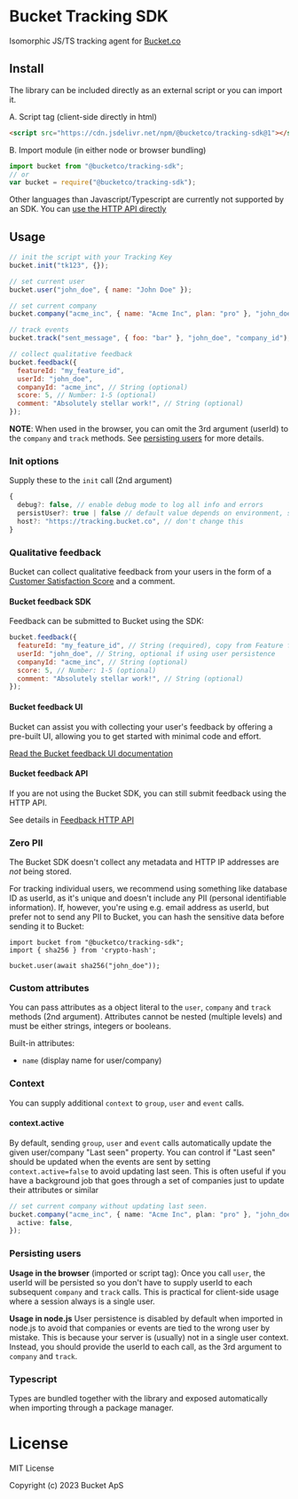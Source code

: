 # Bucket Tracking SDK

Isomorphic JS/TS tracking agent for [Bucket.co](https://bucket.co)

## Install

The library can be included directly as an external script or you can import it.

A. Script tag (client-side directly in html)

```html
<script src="https://cdn.jsdelivr.net/npm/@bucketco/tracking-sdk@1"></script>
```

B. Import module (in either node or browser bundling)

```js
import bucket from "@bucketco/tracking-sdk";
// or
var bucket = require("@bucketco/tracking-sdk");
```

Other languages than Javascript/Typescript are currently not supported by an SDK. You can [use the HTTP API directly](https://docs.bucket.co/reference/http-tracking-api)

## Usage

```js
// init the script with your Tracking Key
bucket.init("tk123", {});

// set current user
bucket.user("john_doe", { name: "John Doe" });

// set current company
bucket.company("acme_inc", { name: "Acme Inc", plan: "pro" }, "john_doe");

// track events
bucket.track("sent_message", { foo: "bar" }, "john_doe", "company_id");

// collect qualitative feedback
bucket.feedback({
  featureId: "my_feature_id",
  userId: "john_doe",
  companyId: "acme_inc", // String (optional)
  score: 5, // Number: 1-5 (optional)
  comment: "Absolutely stellar work!", // String (optional)
});
```

**NOTE**: When used in the browser, you can omit the 3rd argument (userId) to the `company` and `track` methods. See [persisting users](#persisting-users) for more details.

### Init options

Supply these to the `init` call (2nd argument)

```ts
{
  debug?: false, // enable debug mode to log all info and errors
  persistUser?: true | false // default value depends on environment, see below under "persisting users"
  host?: "https://tracking.bucket.co", // don't change this
}
```

### Qualitative feedback

Bucket can collect qualitative feedback from your users in the form of a [Customer Satisfaction Score](https://en.wikipedia.org/wiki/Customer_satisfaction) and a comment.

#### Bucket feedback SDK

Feedback can be submitted to Bucket using the SDK:

```js
bucket.feedback({
  featureId: "my_feature_id", // String (required), copy from Feature feedback tab
  userId: "john_doe", // String, optional if using user persistence
  companyId: "acme_inc", // String (optional)
  score: 5, // Number: 1-5 (optional)
  comment: "Absolutely stellar work!", // String (optional)
});
```

#### Bucket feedback UI

Bucket can assist you with collecting your user's feedback by offering a pre-built UI, allowing you to get started with minimal code and effort.

[Read the Bucket feedback UI documentation](./FEEDBACK.md)

#### Bucket feedback API

If you are not using the Bucket SDK, you can still submit feedback using the HTTP API.

See details in [Feedback HTTP API](https://docs.bucket.co/reference/http-tracking-api#feedback)

### Zero PII

The Bucket SDK doesn't collect any metadata and HTTP IP addresses are _not_ being stored.

For tracking individual users, we recommend using something like database ID as userId, as it's unique and doesn't include any PII (personal identifiable information). If, however, you're using e.g. email address as userId, but prefer not to send any PII to Bucket, you can hash the sensitive data before sending it to Bucket:

```
import bucket from "@bucketco/tracking-sdk";
import { sha256 } from 'crypto-hash';

bucket.user(await sha256("john_doe"));
```

### Custom attributes

You can pass attributes as a object literal to the `user`, `company` and `track` methods (2nd argument).
Attributes cannot be nested (multiple levels) and must be either strings, integers or booleans.

Built-in attributes:

- `name` (display name for user/company)

### Context

You can supply additional `context` to `group`, `user` and `event` calls.

#### context.active

By default, sending `group`, `user` and `event` calls automatically update the given user/company "Last seen" property.
You can control if "Last seen" should be updated when the events are sent by setting `context.active=false` to avoid updating last seen.
This is often useful if you have a background job that goes through a set of companies just to update their attributes or similar

```typescript
// set current company without updating last seen.
bucket.company("acme_inc", { name: "Acme Inc", plan: "pro" }, "john_doe", {
  active: false,
});
```

### Persisting users

**Usage in the browser** (imported or script tag):
Once you call `user`, the userId will be persisted so you don't have to supply userId to each subsequent `company` and `track` calls.
This is practical for client-side usage where a session always is a single user.

**Usage in node.js**
User persistence is disabled by default when imported in node.js to avoid that companies or events are tied to the wrong user by mistake. This is because your server is (usually) not in a single user context.
Instead, you should provide the userId to each call, as the 3rd argument to `company` and `track`.

### Typescript

Types are bundled together with the library and exposed automatically when importing through a package manager.

# License

MIT License

Copyright (c) 2023 Bucket ApS
